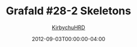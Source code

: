 ---
title: "Grafald #28-2 Skeletons"
type: "image"
date: 2012-09-03T00:00:00-04:00
draft: false
categories:
- comics
- collaborations
tags:
- grafald
image_path: "../img/2012/28-2.png"
alt_text: ""
is_subpage: true
author: "[KirbychuHRD](https://cohost.org/KirbychuHRD)"
---
